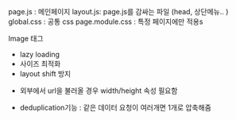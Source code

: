 page.js : 메인페이지
layout.js: page.js를 감싸는 파일 (head, 상단메뉴.. )
global.css : 공통 css
page.module.css : 특정 페이지에만 적용s

Image 태그

- lazy loading
- 사이즈 최적화
- layout shift 방지

* 외부에서 url을 불러올 경우 width/height 속성 필요함

- deduplication기능 : 같은 데이터 요청이 여러개면 1개로 압축해줌